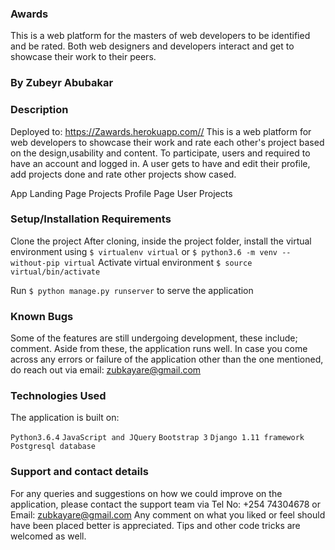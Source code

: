 ### Awards

This is a web platform for the masters of web developers to be identified and be rated. Both web designers and developers interact and get to showcase their work to their peers.

### By Zubeyr Abubakar

### Description
Deployed to: https://Zawards.herokuapp.com// This is a web platform for web developers to showcase their work and rate each other's project based on the design,usability and content. To participate, users and required to have an account and logged in. A user gets to have and edit their profile, add projects done and rate other projects show cased.

App
Landing Page Projects Profile Page User Projects

### Setup/Installation Requirements
Clone the project
After cloning, inside the project folder, install the virtual environment using 
`$ virtualenv virtual` or `$ python3.6 -m venv --without-pip virtual`
Activate virtual environment `$ source virtual/bin/activate`

Run `$ python manage.py runserver` to serve the application

### Known Bugs
Some of the features are still undergoing development, these include; comment. Aside from these, the application runs well. In case you come across any errors or failure of the application other than the one mentioned, do reach out via email: zubkayare@gmail.com

### Technologies Used
The application is built on:

`Python3.6.4`
`JavaScript and JQuery`
`Bootstrap 3`
`Django 1.11 framework`
`Postgresql database`

### Support and contact details
For any queries and suggestions on how we could improve on the application, please contact the support team via Tel No: +254 74304678 or Email: zubkayare@gmail.com Any comment on what you liked or feel should have been placed better is appreciated. Tips and other code tricks are welcomed as well.

